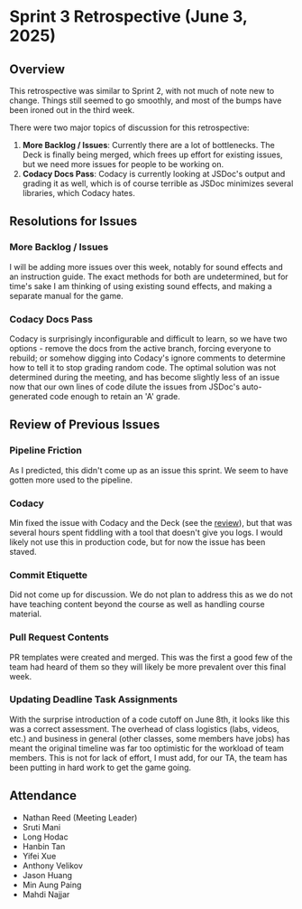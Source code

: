 # Sprint 3 Retrospective (June 3, 2025)

## Overview
This retrospective was similar to Sprint 2, with not much of note new to change. Things still seemed to go smoothly, and most of the bumps have been ironed out in the third week.

There were two major topics of discussion for this retrospective:
1. **More Backlog / Issues**: Currently there are a lot of bottlenecks. The Deck is finally being merged, which frees up effort for existing issues, but we need more issues for people to be working on.
2. **Codacy Docs Pass**: Codacy is currently looking at JSDoc's output and grading it as well, which is of course terrible as JSDoc minimizes several libraries, which Codacy hates.

## Resolutions for Issues
### More Backlog / Issues
I will be adding more issues over this week, notably for sound effects and an instruction guide. The exact methods for both are undetermined, but for time's sake I am thinking of using existing sound effects, and making a separate manual for the game.

### Codacy Docs Pass
Codacy is surprisingly inconfigurable and difficult to learn, so we have two options - remove the docs from the active branch, forcing everyone to rebuild; or somehow digging into Codacy's ignore comments to determine how to tell it to stop grading random code. The optimal solution was not determined during the meeting, and has become slightly less of an issue now that our own lines of code dilute the issues from JSDoc's auto-generated code enough to retain an 'A' grade.

## Review of Previous Issues
### Pipeline Friction
As I predicted, this didn't come up as an issue this sprint. We seem to have gotten more used to the pipeline.

### Codacy
Min fixed the issue with Codacy and the Deck (see the [review](./060225-sprint-3-review.md)), but that was several hours spent fiddling with a tool that doesn't give you logs. I would likely not use this in production code, but for now the issue has been staved.

### Commit Etiquette
Did not come up for discussion. We do not plan to address this as we do not have teaching content beyond the course as well as handling course material.

### Pull Request Contents
PR templates were created and merged. This was the first a good few of the team had heard of them so they will likely be more prevalent over this final week.

### Updating Deadline Task Assignments
With the surprise introduction of a code cutoff on June 8th, it looks like this was a correct assessment. The overhead of class logistics (labs, videos, etc.) and business in general (other classes, some members have jobs) has meant the original timeline was far too optimistic for the workload of team members. This is not for lack of effort, I must add, for our TA, the team has been putting in hard work to get the game going.

## Attendance
- Nathan Reed (Meeting Leader)
- Sruti Mani
- Long Hodac
- Hanbin Tan
- Yifei Xue
- Anthony Velikov
- Jason Huang
- Min Aung Paing
- Mahdi Najjar